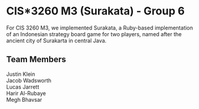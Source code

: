 # CIS*3260 M3 (Surakata) - Group 6

For CIS 3260 M3, we implemented Surakata, a Ruby-based implementation of an Indonesian strategy board game for two players, named after the ancient city of Surakarta in central Java.

## Team Members

Justin Klein<br />
Jacob Wadsworth<br />
Lucas Jarrett<br />
Harir Al-Rubaye<br />
Megh Bhavsar<br />
